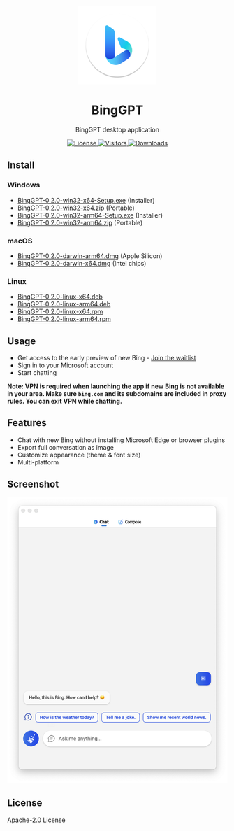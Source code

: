 <p align="center">
  <img width="180" src="./icon.png" alt="BingGPT">
  <h1 align="center">BingGPT</h1>
  <p align="center">BingGPT desktop application</p>
</p>

<p align="center">
  <a href="https://opensource.org/licenses/Apache-2.0">
    <img alt="License" src="https://img.shields.io/badge/license-Apache_2.0-green">
  </a>
  <a href="https://github.com/dice2o/BingGPT">
    <img alt="Visitors" src="https://visitor-badge.glitch.me/badge?page_id=dice2o.binggpt">
   </a>
  <a href="https://github.com/dice2o/BingGPT/releases">
    <img alt="Downloads" src="https://img.shields.io/github/downloads/dice2o/BingGPT/total?color=blue">
   </a>
</p>

## Install

### Windows

- [BingGPT-0.2.0-win32-x64-Setup.exe](https://github.com/dice2o/BingGPT/releases/download/v0.2.0/BingGPT-0.2.0-win32-x64-Setup.exe) (Installer)
- [BingGPT-0.2.0-win32-x64.zip](https://github.com/dice2o/BingGPT/releases/download/v0.2.0/BingGPT-0.2.0-win32-x64.zip) (Portable)
- [BingGPT-0.2.0-win32-arm64-Setup.exe](https://github.com/dice2o/BingGPT/releases/download/v0.2.0/BingGPT-0.2.0-win32-arm64-Setup.exe) (Installer)
- [BingGPT-0.2.0-win32-arm64.zip](https://github.com/dice2o/BingGPT/releases/download/v0.2.0/BingGPT-0.2.0-win32-arm64.zip) (Portable)

### macOS

- [BingGPT-0.2.0-darwin-arm64.dmg](https://github.com/dice2o/BingGPT/releases/download/v0.2.0/BingGPT-0.2.0-darwin-arm64.dmg) (Apple Silicon)
- [BingGPT-0.2.0-darwin-x64.dmg](https://github.com/dice2o/BingGPT/releases/download/v0.2.0/BingGPT-0.2.0-darwin-x64.dmg) (Intel chips)

### Linux

- [BingGPT-0.2.0-linux-x64.deb](https://github.com/dice2o/BingGPT/releases/download/v0.2.0/BingGPT-0.2.0-linux-x64.deb)
- [BingGPT-0.2.0-linux-arm64.deb](https://github.com/dice2o/BingGPT/releases/download/v0.2.0/BingGPT-0.2.0-linux-arm64.deb)
- [BingGPT-0.2.0-linux-x64.rpm](https://github.com/dice2o/BingGPT/releases/download/v0.2.0/BingGPT-0.2.0-linux-x64.rpm)
- [BingGPT-0.2.0-linux-arm64.rpm](https://github.com/dice2o/BingGPT/releases/download/v0.2.0/BingGPT-0.2.0-linux-arm64.rpm)

## Usage

- Get access to the early preview of new Bing - [Join the waitlist](https://www.bing.com/new)
- Sign in to your Microsoft account
- Start chatting

**Note: VPN is required when launching the app if new Bing is not available in your area. Make sure `bing.com` and its subdomains are included in proxy rules. You can exit VPN while chatting.**

## Features

- Chat with new Bing without installing Microsoft Edge or browser plugins
- Export full conversation as image
- Customize appearance (theme & font size)
- Multi-platform

## Screenshot

<img width="601" src="./screenshot.png" alt="BingGPT Screenshot">

## License

Apache-2.0 License
